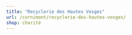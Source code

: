```yaml
---
title: "Recyclerie des Hautes Vosges"
url: /cornimont/recyclerie-des-hautes-vosges/
shop: charité
---
```

